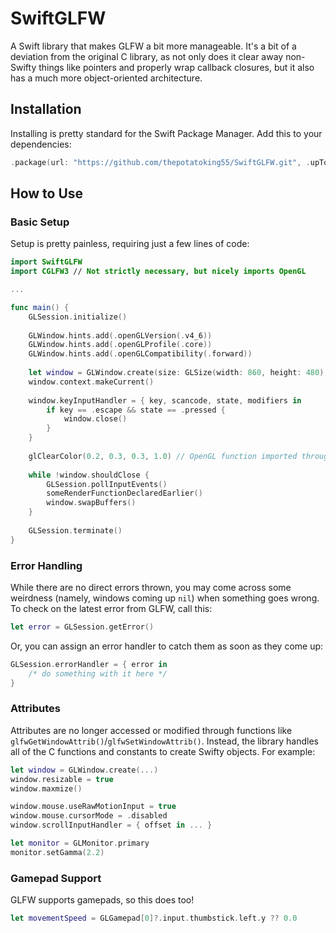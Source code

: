# SwiftGLFW

A Swift library that makes GLFW a bit more manageable. It's a bit of a deviation from the original C library, as not only does it clear away non-Swifty things like pointers and properly wrap callback closures, but it also has a much more object-oriented architecture.

## Installation

Installing is pretty standard for the Swift Package Manager. Add this to your dependencies:

```swift
.package(url: "https://github.com/thepotatoking55/SwiftGLFW.git", .upToNextMajor(from: "3.3.4"))
```
    
## How to Use

### Basic Setup

Setup is pretty painless, requiring just a few lines of code:

```swift
import SwiftGLFW
import CGLFW3 // Not strictly necessary, but nicely imports OpenGL

...

func main() {
    GLSession.initialize()
    
    GLWindow.hints.add(.openGLVersion(.v4_6))
    GLWindow.hints.add(.openGLProfile(.core))
    GLWindow.hints.add(.openGLCompatibility(.forward))
    
    let window = GLWindow.create(size: GLSize(width: 860, height: 480), title: "SwiftGLFW")
    window.context.makeCurrent()
    
    window.keyInputHandler = { key, scancode, state, modifiers in
        if key == .escape && state == .pressed {
            window.close()
        }
    }
    
    glClearColor(0.2, 0.3, 0.3, 1.0) // OpenGL function imported through glfw3
    
    while !window.shouldClose {
        GLSession.pollInputEvents()
        someRenderFunctionDeclaredEarlier()
        window.swapBuffers()
    }
    
    GLSession.terminate()
}
```

### Error Handling

While there are no direct errors thrown, you may come across some weirdness (namely, windows coming up `nil`) when something goes wrong. To check on the latest error from GLFW, call this:

```swift
let error = GLSession.getError()
```

Or, you can assign an error handler to catch them as soon as they come up:

```swift
GLSession.errorHandler = { error in
    /* do something with it here */
}
```
    
### Attributes

Attributes are no longer accessed or modified through functions like `glfwGetWindowAttrib()`/`glfwSetWindowAttrib()`. Instead, the library handles all of the C functions and constants to create Swifty objects. For example:
    
```swift
let window = GLWindow.create(...)
window.resizable = true
window.maxmize()

window.mouse.useRawMotionInput = true
window.mouse.cursorMode = .disabled
window.scrollInputHandler = { offset in ... }

let monitor = GLMonitor.primary
monitor.setGamma(2.2)
```
    
### Gamepad Support

GLFW supports gamepads, so this does too!

```swift
let movementSpeed = GLGamepad[0]?.input.thumbstick.left.y ?? 0.0
```
